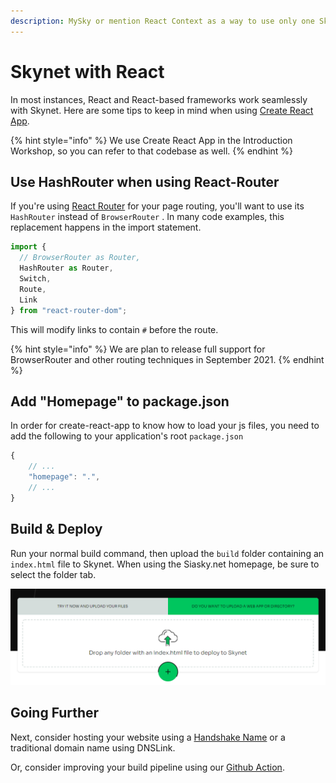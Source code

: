 ```yaml
---
description: MySky or mention React Context as a way to use only one SkynetClient?
---
```


# Skynet with React

In most instances, React and React-based frameworks work seamlessly with Skynet. Here are some tips to keep in mind when using [Create React App](https://github.com/facebook/create-react-app).

{% hint style="info" %}
We use Create React App in the Introduction Workshop, so you can refer to that codebase as well.
{% endhint %}

## Use HashRouter when using React-Router

If you're using [React Router](https://reactrouter.com/) for your page routing, you'll want to use its `HashRouter` instead of `BrowserRouter` . In many code examples, this replacement happens in the import statement.

```javascript
import {
  // BrowserRouter as Router,
  HashRouter as Router,
  Switch,
  Route,
  Link
} from "react-router-dom";
```

This will modify links to contain `#` before the route.

{% hint style="info" %}
We are plan to release full support for BrowserRouter and other routing techniques in September 2021.
{% endhint %}

## Add "Homepage" to package.json

In order for create-react-app to know how to load your js files, you need to add the following to your application's root `package.json`

```javascript
{
    // ...
    "homepage": ".",
    // ...
}
```

## Build & Deploy

Run your normal build command, then upload the `build` folder containing an `index.html` file to Skynet. When using the Siasky.net homepage, be sure to select the folder tab.

![Select the &quot;Do you want to upload a web app or directory?&quot; Tab before Uploading](../.gitbook/assets/image%20%281%29.png)

## Going Further

Next, consider hosting your website using a [Handshake Name](../integrations/hns-names.md) or a traditional domain name using DNSLink.

Or, consider improving your build pipeline using our [Github Action](deploy-github-actions.md).

